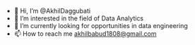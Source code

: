 - 👋 Hi, I’m @AkhilDaggubati
- 👀 I’m interested in the field of Data Analytics
- 🌱 I’m currently looking for opportunities in data engineering
- 📫 How to reach me akhilbabud1808@gmail.com

<!---
AkhilDaggubati/AkhilDaggubati is a ✨ special ✨ repository because its `README.md` (this file) appears on your GitHub profile.
You can click the Preview link to take a look at your changes.
--->
